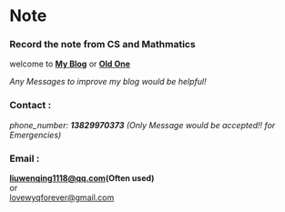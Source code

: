 # Note

### Record the note from CS and Mathmatics

welcome to  **[My Blog](xuexigithub.cn)** or **[Old One](www.githublearn.top)**

*Any Messages to improve my blog would be helpful!*

### Contact :

*phone_number:  **13829970373** (Only Message would be accepted!! for Emergencies)*

### Email :

**liuwenqing1118@qq.com(Often used)**<br>
or <br>
lovewyqforever@gmail.com 

